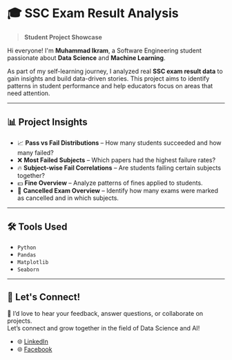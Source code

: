 # 🎓 SSC Exam Result Analysis

> **Student Project Showcase**

Hi everyone! I'm **Muhammad Ikram**, a Software Engineering student passionate about **Data Science** and **Machine Learning**.

As part of my self-learning journey, I analyzed real **SSC exam result data** to gain insights and build data-driven stories. This project aims to identify patterns in student performance and help educators focus on areas that need attention.

---

## 📊 Project Insights

- 📈 **Pass vs Fail Distributions** – How many students succeeded and how many failed?
- ❌ **Most Failed Subjects** – Which papers had the highest failure rates?
- 🔥 **Subject-wise Fail Correlations** – Are students failing certain subjects together?
- 💵 **Fine Overview** – Analyze patterns of fines applied to students.
- 📄 **Cancelled Exam Overview** – Identify how many exams were marked as cancelled and in which subjects.

---

## 🛠️ Tools Used

- `Python`
- `Pandas`
- `Matplotlib`
- `Seaborn`

---



## 🙌 Let's Connect!

💬 I’d love to hear your feedback, answer questions, or collaborate on projects.  
Let’s connect and grow together in the field of Data Science and AI!

- 🌐 [LinkedIn](https://www.linkedin.com/in/muhammadikram-dev)
- 🌐 [Facebook](https://www.facebook.com/muhammadikram.dev)


